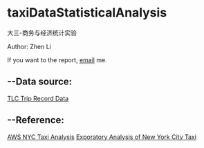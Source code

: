 # taxiDataStatisticalAnalysis
大三-商务与经济统计实验

Author: Zhen Li

If you want to the report, [email](z.li2281@qq.com) me.

## --Data source:
[TLC Trip Record Data](https://www1.nyc.gov/site/tlc/about/tlc-trip-record-data.page)


## --Reference: 
[AWS NYC Taxi Analysis](https://github.com/cuicaihao/aws_nyc_taxi_analysis)
[Exporatory Analysis of New York City Taxi](https://github.com/greysonchung/New-York-Taxi-Data-Analysis)
